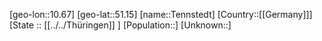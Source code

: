 ﻿---
location: [51.15,10.67]
type: City
tags:
- geo/City


SpocWebEntityId: 34810
isDeleted: false
confidential: public

---
[geo-lon::10.67]
[geo-lat::51.15]
[name::Tennstedt]
[Country::[[Germany]]]
[State :: [[../../Thüringen]] ]
[Population::]
[Unknown::]


